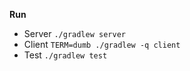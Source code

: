 **Run**
- Server `./gradlew server`
- Client `TERM=dumb ./gradlew -q client`
- Test `./gradlew test`
